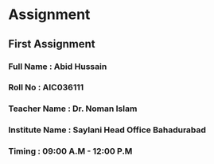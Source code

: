 # Assignment
## First Assignment 
### Full Name              :	Abid Hussain
### Roll No                   :	AIC036111
### Teacher Name       :	Dr. Noman Islam
### Institute Name      :	Saylani Head Office Bahadurabad
### Timing                    :	09:00 A.M - 12:00 P.M
